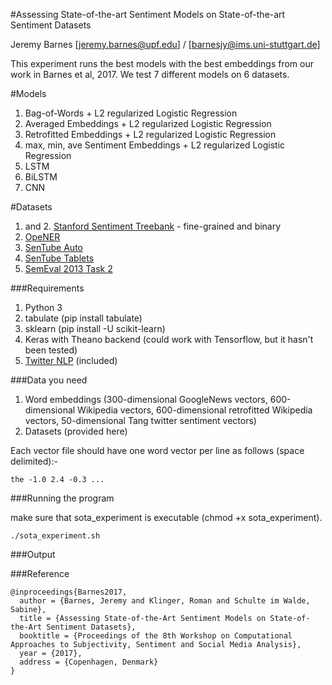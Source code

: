 #Assessing State-of-the-art Sentiment Models on State-of-the-art Sentiment Datasets

Jeremy Barnes [jeremy.barnes@upf.edu] / [barnesjy@ims.uni-stuttgart.de]

This experiment runs the best models with the best embeddings
from our work in Barnes et al, 2017. We test 7 different
models on 6 datasets.

#Models
1. Bag-of-Words + L2 regularized Logistic Regression
2. Averaged Embeddings + L2 regularized Logistic Regression
3. Retrofitted Embeddings + L2 regularized Logistic Regression
4. max, min, ave Sentiment Embeddings + L2 regularized Logistic Regression
5. LSTM
6. BiLSTM
7. CNN

#Datasets
1. and 2. [Stanford Sentiment Treebank](http://aclweb.org/anthology/D/D13/D13-1170.pdf) - fine-grained and binary
3. [OpeNER](http://journal.sepln.org/sepln/ojs/ojs/index.php/pln/article/view/4891)
4. [SenTube Auto](https://ikernels-portal.disi.unitn.it/projects/sentube/)
5. [SenTube Tablets](https://ikernels-portal.disi.unitn.it/projects/sentube/)
6. [SemEval 2013 Task 2](https://www.cs.york.ac.uk/semeval-2013/task2.html)

###Requirements

1. Python 3
2. tabulate (pip install tabulate)
3. sklearn  (pip install -U scikit-learn)
4. Keras with Theano backend (could work with Tensorflow, but it hasn't been tested)
5. [Twitter NLP](https://github.com/aritter/twitter_nlp) (included)

###Data you need
1. Word embeddings (300-dimensional GoogleNews vectors, 
		    600-dimensional Wikipedia vectors, 
		    600-dimensional retrofitted Wikipedia vectors,
		     50-dimensional Tang twitter sentiment vectors)
2. Datasets 	   (provided here)

Each vector file should have one word vector per line as follows (space delimited):-

```the -1.0 2.4 -0.3 ...```

###Running the program

make sure that sota_experiment is executable (chmod +x sota_experiment).

```./sota_experiment.sh```

###Output

###Reference

```
@inproceedings{Barnes2017,
  author = {Barnes, Jeremy and Klinger, Roman and Schulte im Walde, Sabine},
  title = {Assessing State-of-the-Art Sentiment Models on State-of-the-Art Sentiment Datasets},
  booktitle = {Proceedings of the 8th Workshop on Computational Approaches to Subjectivity, Sentiment and Social Media Analysis},
  year = {2017},
  address = {Copenhagen, Denmark}
}
```
